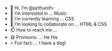 - 👋 Hi, I’m @jarthurofv
- 👀 I’m interested in ... Music
- 🌱 I’m currently learning ... CSS
- 💞️ I’m looking to collaborate on ... HTML & CSS
- 📫 How to reach me ... 
- 😄 Pronouns: ... He His
- ⚡ Fun fact: ... I have a dog!

<!---
jarthurofv/jarthurofv is a ✨ special ✨ repository because its `README.md` (this file) appears on your GitHub profile.
You can click the Preview link to take a look at your changes.
--->

